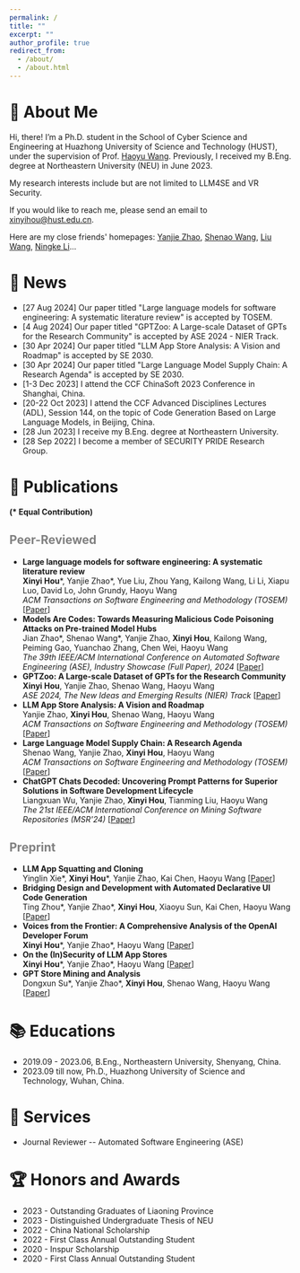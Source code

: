 ```yaml
---
permalink: /
title: ""
excerpt: ""
author_profile: true
redirect_from: 
  - /about/
  - /about.html
---
```


<span class='anchor' id='about-me'></span>
# 🍦 About Me

Hi, there! I’m a Ph.D. student in the School of Cyber Science and Engineering at Huazhong University of Science and Technology (HUST), under the supervision of Prof. [Haoyu Wang](https://howiepku.github.io/). Previously, I received my B.Eng. degree at Northeastern University (NEU) in June 2023. 

My research interests include but are not limited to LLM4SE and VR Security.

If you would like to reach me, please send an email to [xinyihou@hust.edu.cn](xinyihou@hust.edu.cn).

Here are my close friends' homepages: [Yanjie Zhao](https://yanjiezhao96.github.io/), [Shenao Wang](https://ShenaoW.github.io/), [Liu Wang](https://liuer-wang.github.io/), [Ningke Li](https://ningke-li.github.io/)...

# 🌷 News

- [27 Aug 2024] Our paper titled "Large language models for software engineering: A systematic literature review" is accepted by TOSEM.
- [4 Aug 2024] Our paper titled "GPTZoo: A Large-scale Dataset of GPTs for the Research Community" is accepted by ASE 2024 - NIER Track.
- [30 Apr 2024] Our paper titled "LLM App Store Analysis: A Vision and Roadmap" is accepted by SE 2030.
- [30 Apr 2024] Our paper titled "Large Language Model Supply Chain: A Research Agenda" is accepted by SE 2030.
- [1-3 Dec 2023] I attend the CCF ChinaSoft 2023 Conference in Shanghai, China.
- [20-22 Oct 2023] I attend the CCF Advanced Disciplines Lectures (ADL), Session 144, on the topic of Code Generation Based on Large Language Models, in Beijing, China.
- [28 Jun 2023] I receive my B.Eng. degree at Northeastern University. 
- [28 Sep 2022] I become a member of SECURITY PRIDE Research Group.

# 📜 Publications 

**(\* Equal Contribution)**

## <span style="color:grey">Peer-Reviewed</span>

* **Large language models for software engineering: A systematic literature review**
    <br>**Xinyi Hou**\*, Yanjie Zhao\*, Yue Liu, Zhou Yang, Kailong Wang, Li Li, Xiapu Luo, David Lo, John Grundy, Haoyu Wang 
    <br>*ACM Transactions on Software Engineering and Methodology (TOSEM)* [[Paper](https://xinyi-hou.github.io/files/hou2023large.pdf)]
* **Models Are Codes: Towards Measuring Malicious Code Poisoning Attacks on Pre-trained Model Hubs**
    <br>Jian Zhao\*, Shenao Wang\*, Yanjie Zhao, **Xinyi Hou**, Kailong Wang, Peiming Gao, Yuanchao Zhang, Chen Wei, Haoyu Wang
    <br>*The 39th IEEE/ACM International Conference on Automated Software Engineering (ASE), Industry Showcase (Full Paper), 2024* [[Paper](https://xinyi-hou.github.io/files/zhao2024models.pdf)]
* **GPTZoo: A Large-scale Dataset of GPTs for the Research Community**
    <br>**Xinyi Hou**, Yanjie Zhao, Shenao Wang, Haoyu Wang
    <br>*ASE 2024, The New Ideas and Emerging Results (NIER) Track* [[Paper](https://xinyi-hou.github.io/files/hou2024gptzoo.pdf)]
* **LLM App Store Analysis: A Vision and Roadmap**
    <br>Yanjie Zhao, **Xinyi Hou**, Shenao Wang, Haoyu Wang
    <br>*ACM Transactions on Software Engineering and Methodology (TOSEM)* [[Paper](https://xinyi-hou.github.io/files/zhao2024llm.pdf)]
* **Large Language Model Supply Chain: A Research Agenda**
    <br>Shenao Wang, Yanjie Zhao, **Xinyi Hou**, Haoyu Wang
    <br>*ACM Transactions on Software Engineering and Methodology (TOSEM)* [[Paper](https://xinyi-hou.github.io/files/wang2024large.pdf)]
* **ChatGPT Chats Decoded: Uncovering Prompt Patterns for Superior Solutions in Software Development Lifecycle**
    <br>Liangxuan Wu, Yanjie Zhao, **Xinyi Hou**, Tianming Liu, Haoyu Wang
    <br>*The 21st IEEE/ACM International Conference on Mining Software Repositories (MSR'24)* [[Paper](https://xinyi-hou.github.io/files/wu2024chatgpt.pdf)]

## <span style="color:grey">Preprint</span> 

* **LLM App Squatting and Cloning**
    <br>Yinglin Xie\*, **Xinyi Hou**\*, Yanjie Zhao, Kai Chen, Haoyu Wang [[Paper](https://xinyi-hou.github.io/files/xie2024squatting.pdf)]
* **Bridging Design and Development with Automated Declarative UI Code Generation**
    <br>Ting Zhou\*, Yanjie Zhao\*, **Xinyi Hou**, Xiaoyu Sun, Kai Chen, Haoyu Wang [[Paper](https://xinyi-hou.github.io/files/zhou2024bridging.pdf)]
* **Voices from the Frontier: A Comprehensive Analysis of the OpenAI Developer Forum**
    <br>**Xinyi Hou**\*, Yanjie Zhao\*, Haoyu Wang [[Paper](https://xinyi-hou.github.io/files/hou2024voices.pdf)]
* **On the (In)Security of LLM App Stores**
    <br>**Xinyi Hou**\*, Yanjie Zhao\*, Haoyu Wang [[Paper](https://xinyi-hou.github.io/files/hou2024insecurityllmappstores.pdf)]
* **GPT Store Mining and Analysis**
    <br>Dongxun Su\*, Yanjie Zhao\*, **Xinyi Hou**, Shenao Wang, Haoyu Wang [[Paper](https://xinyi-hou.github.io/files/su2024gpt.pdf)]

  
# 📚 Educations

* 2019.09 - 2023.06, B.Eng., Northeastern University, Shenyang, China.
* 2023.09 till now, Ph.D., Huazhong University of Science and Technology, Wuhan, China.

# 💼 Services
* Journal Reviewer -- Automated Software Engineering (ASE)
  
# 🏆 Honors and Awards
* 2023 - Outstanding Graduates of Liaoning Province
* 2023 - Distinguished Undergraduate Thesis of NEU
* 2022 - China National Scholarship
* 2022 - First Class Annual Outstanding Student
* 2020 - Inspur Scholarship  
* 2020 - First Class Annual Outstanding Student

<br>
<br>
<br>
